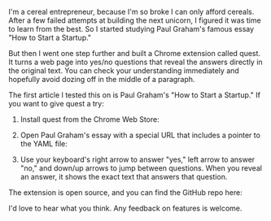 I'm a cereal entrepreneur, because I'm so broke I can only afford cereals. After a few failed attempts at building the next unicorn, I figured it was time to learn from the best. So I started studying Paul Graham's famous essay "How to Start a Startup."

But then I went one step further and built a Chrome extension called quest. It turns a web page into yes/no questions that reveal the answers directly in the original text. You can check your understanding immediately and hopefully avoid dozing off in the middle of a paragraph.

The first article I tested this on is Paul Graham's "How to Start a Startup." If you want to give quest a try:

1. Install quest from the Chrome Web Store:

2. Open Paul Graham's essay with a special URL that includes a pointer to the YAML file:

3. Use your keyboard's right arrow to answer "yes," left arrow to answer "no," and down/up arrows to jump between questions. When you reveal an answer, it shows the exact text that answers that question.

The extension is open source, and you can find the GitHub repo here:

I'd love to hear what you think. Any feedback on features is welcome.

